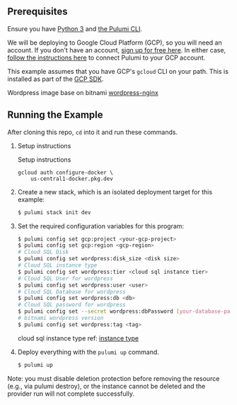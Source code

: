 ## Prerequisites

Ensure you have [Python 3](https://www.python.org/downloads/) and [the Pulumi CLI](https://www.pulumi.com/docs/get-started/install/).

We will be deploying to Google Cloud Platform (GCP), so you will need an account. If you don't have an account,
[sign up for free here](https://cloud.google.com/free/). In either case,
[follow the instructions here](https://www.pulumi.com/docs/intro/cloud-providers/gcp/setup/) to connect Pulumi to your GCP account.

This example assumes that you have GCP's `gcloud` CLI on your path. This is installed as part of the
[GCP SDK](https://cloud.google.com/sdk/).

Wordpress image base on bitnami [wordpress-nginx](https://hub.docker.com/r/bitnami/wordpress-nginx/)

## Running the Example

After cloning this repo, `cd` into it and run these commands. 

1. Setup instructions

    Setup instructions
    ```
    gcloud auth configure-docker \
        us-central1-docker.pkg.dev
    ```

2. Create a new stack, which is an isolated deployment target for this example:

    ```bash
    $ pulumi stack init dev
    ```

3. Set the required configuration variables for this program:

    ```bash
    $ pulumi config set gcp:project <your-gcp-project>
    $ pulumi config set gcp:region <gcp-region>
    # Cloud SQL Disk
    $ pulumi config set wordpress:disk_size <disk size>
    # Cloud SQL instance type
    $ pulumi config set wordpress:tier <cloud sql instance tier>
    # Cloud SQL User for wordpress
    $ pulumi config set wordpress:user <user>
    # Cloud SQL Database for wordpress
    $ pulumi config set wordpress:db <db>
    # Cloud SQL password for wordpress
    $ pulumi config set --secret wordpress:dbPassword [your-database-password-here]
    # bitnami wordpress version
    $ pulumi config set wordpress:tag <tag>
    ```

    cloud sql instance type ref: [instance type](https://cloud.google.com/sql/docs/mysql/instance-settings)

4. Deploy everything with the `pulumi up` command.

    ```bash
    $ pulumi up
    ```


Note: you must disable deletion protection before removing the resource (e.g., via pulumi destroy), or the instance cannot be deleted and the provider run will not complete successfully.
